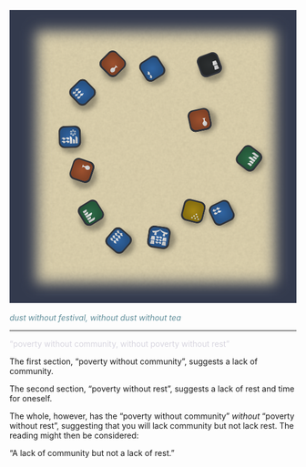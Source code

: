 

![Example Oracle|70](/content/media/world/oracle/orexample3.png)

<span style='color: #5D8C98;'> _dust without festival, without dust without tea_</span>


---


<span style='color: #d7d5dfff;'>“poverty without community, without poverty without rest”</span>

The first section, “poverty without community”, suggests a lack of community.

The second section, “poverty without rest”, suggests a lack of rest and time for oneself.

The whole, however, has the “poverty without community” _without_ “poverty without rest”, suggesting that you will lack community but not lack rest.  The reading might then be considered:

“A lack of community but not a lack of rest.”


